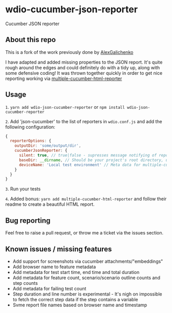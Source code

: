 # wdio-cucumber-json-reporter
Cucumber JSON reporter

## About this repo ##

This is a fork of the work previously done by [AlexGalichenko](https://github.com/AlexGalichenko/wdio-cucumber-json-reporter)

I have adapted and added missing properties to the JSON report. It's quite rough around the edges and could definitely do with a tidy up, along with some defensive coding! It was thrown together quickly in order to get nice reporting working via [multiple-cucumber-html-reporter](https://github.com/wswebcreation/multiple-cucumber-html-reporter)

## Usage ##
`1`. `yarn add wdio-json-cucumber-reporter` or `npm install wdio-json-cucumber-reporter`

`2`. Add 'json-cucumber' to the list of reporters in `wdio.conf.js` and add the following configuration:

```javascript
{
  reporterOptions: {
    outputDir: 'some/output/dir',
    cucumberJsonReporter: {
      silent: true, // true|false - supresses message notifying of report output
      baseDir: __dirname, // Should be your project's root directory, used to determine where your feature files are stored
      deviceName: 'Local test environment' // Meta data for multiple-cucumber-html-reporter
    }
  }
}
```

`3`. Run your tests

`4`. Added bonus: `yarn add multiple-cucumber-html-reporter` and follow their readme to create a beautiful HTML report.

## Bug reporting ##

Feel free to raise a pull request, or throw me a ticket via the issues section.

## Known issues / missing features ##

* Add support for screenshots via cucumber attachments/"embeddings"
* Add browser name to feature metadata
* Add metadata for test start time, end time and total duration
* Add metadata for feature count, scenario/scenario outline counts and step counts
* Add metadata for failing test count
* Step duration and line number is experimental - It's nigh on impossible to fetch the correct step data if the step contains a variable
* Svme report file names based on browser name and timestamp